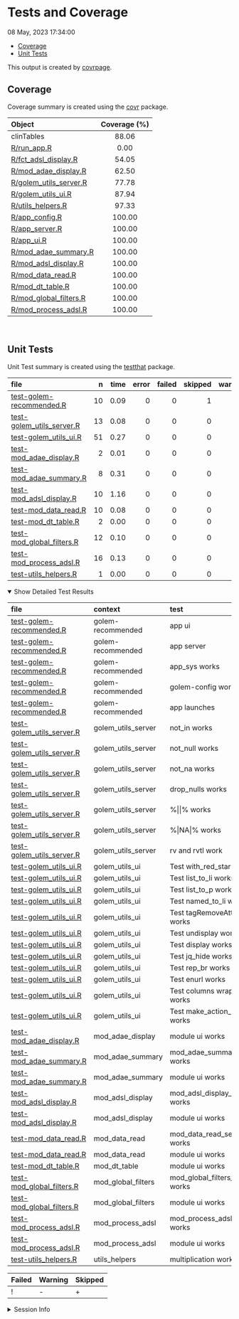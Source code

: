 Tests and Coverage
================
08 May, 2023 17:34:00

-   [Coverage](#coverage)
-   [Unit Tests](#unit-tests)

This output is created by
[covrpage](https://github.com/yonicd/covrpage).

## Coverage

Coverage summary is created using the
[covr](https://github.com/r-lib/covr) package.

| Object                                                | Coverage (%) |
|:------------------------------------------------------|:------------:|
| clinTables                                            |    88.06     |
| [R/run\_app.R](../R/run_app.R)                        |     0.00     |
| [R/fct\_adsl\_display.R](../R/fct_adsl_display.R)     |    54.05     |
| [R/mod\_adae\_display.R](../R/mod_adae_display.R)     |    62.50     |
| [R/golem\_utils\_server.R](../R/golem_utils_server.R) |    77.78     |
| [R/golem\_utils\_ui.R](../R/golem_utils_ui.R)         |    87.94     |
| [R/utils\_helpers.R](../R/utils_helpers.R)            |    97.33     |
| [R/app\_config.R](../R/app_config.R)                  |    100.00    |
| [R/app\_server.R](../R/app_server.R)                  |    100.00    |
| [R/app\_ui.R](../R/app_ui.R)                          |    100.00    |
| [R/mod\_adae\_summary.R](../R/mod_adae_summary.R)     |    100.00    |
| [R/mod\_adsl\_display.R](../R/mod_adsl_display.R)     |    100.00    |
| [R/mod\_data\_read.R](../R/mod_data_read.R)           |    100.00    |
| [R/mod\_dt\_table.R](../R/mod_dt_table.R)             |    100.00    |
| [R/mod\_global\_filters.R](../R/mod_global_filters.R) |    100.00    |
| [R/mod\_process\_adsl.R](../R/mod_process_adsl.R)     |    100.00    |

<br>

## Unit Tests

Unit Test summary is created using the
[testthat](https://github.com/r-lib/testthat) package.

| file                                                              |   n | time | error | failed | skipped | warning | icon |
|:------------------------------------------------------------------|----:|-----:|------:|-------:|--------:|--------:|:-----|
| [test-golem-recommended.R](testthat/test-golem-recommended.R)     |  10 | 0.09 |     0 |      0 |       1 |       0 | \+   |
| [test-golem\_utils\_server.R](testthat/test-golem_utils_server.R) |  13 | 0.08 |     0 |      0 |       0 |       0 |      |
| [test-golem\_utils\_ui.R](testthat/test-golem_utils_ui.R)         |  51 | 0.27 |     0 |      0 |       0 |       0 |      |
| [test-mod\_adae\_display.R](testthat/test-mod_adae_display.R)     |   2 | 0.01 |     0 |      0 |       0 |       0 |      |
| [test-mod\_adae\_summary.R](testthat/test-mod_adae_summary.R)     |   8 | 0.31 |     0 |      0 |       0 |       0 |      |
| [test-mod\_adsl\_display.R](testthat/test-mod_adsl_display.R)     |  10 | 1.16 |     0 |      0 |       0 |       0 |      |
| [test-mod\_data\_read.R](testthat/test-mod_data_read.R)           |  10 | 0.08 |     0 |      0 |       0 |       0 |      |
| [test-mod\_dt\_table.R](testthat/test-mod_dt_table.R)             |   2 | 0.00 |     0 |      0 |       0 |       0 |      |
| [test-mod\_global\_filters.R](testthat/test-mod_global_filters.R) |  12 | 0.10 |     0 |      0 |       0 |       0 |      |
| [test-mod\_process\_adsl.R](testthat/test-mod_process_adsl.R)     |  16 | 0.13 |     0 |      0 |       0 |       0 |      |
| [test-utils\_helpers.R](testthat/test-utils_helpers.R)            |   1 | 0.00 |     0 |      0 |       0 |       0 |      |

<details open>
<summary>
Show Detailed Test Results
</summary>

| file                                                                      | context              | test                               | status  |   n | time | icon |
|:--------------------------------------------------------------------------|:---------------------|:-----------------------------------|:--------|----:|-----:|:-----|
| [test-golem-recommended.R](testthat/test-golem-recommended.R#L3)          | golem-recommended    | app ui                             | PASS    |   2 | 0.07 |      |
| [test-golem-recommended.R](testthat/test-golem-recommended.R#L13)         | golem-recommended    | app server                         | PASS    |   4 | 0.01 |      |
| [test-golem-recommended.R](testthat/test-golem-recommended.R#L24_L26)     | golem-recommended    | app\_sys works                     | PASS    |   1 | 0.00 |      |
| [test-golem-recommended.R](testthat/test-golem-recommended.R#L36_L42)     | golem-recommended    | golem-config works                 | PASS    |   2 | 0.00 |      |
| [test-golem-recommended.R](testthat/test-golem-recommended.R#L67)         | golem-recommended    | app launches                       | SKIPPED |   1 | 0.01 | \+   |
| [test-golem\_utils\_server.R](testthat/test-golem_utils_server.R#L2)      | golem\_utils\_server | not\_in works                      | PASS    |   2 | 0.00 |      |
| [test-golem\_utils\_server.R](testthat/test-golem_utils_server.R#L7)      | golem\_utils\_server | not\_null works                    | PASS    |   2 | 0.01 |      |
| [test-golem\_utils\_server.R](testthat/test-golem_utils_server.R#L12)     | golem\_utils\_server | not\_na works                      | PASS    |   2 | 0.02 |      |
| [test-golem\_utils\_server.R](testthat/test-golem_utils_server.R#L17_L22) | golem\_utils\_server | drop\_nulls works                  | PASS    |   1 | 0.00 |      |
| [test-golem\_utils\_server.R](testthat/test-golem_utils_server.R#L26_L29) | golem\_utils\_server | %\|\|% works                       | PASS    |   2 | 0.02 |      |
| [test-golem\_utils\_server.R](testthat/test-golem_utils_server.R#L37_L40) | golem\_utils\_server | %\|NA\|% works                     | PASS    |   2 | 0.01 |      |
| [test-golem\_utils\_server.R](testthat/test-golem_utils_server.R#L48_L50) | golem\_utils\_server | rv and rvtl work                   | PASS    |   2 | 0.02 |      |
| [test-golem\_utils\_ui.R](testthat/test-golem_utils_ui.R#L2)              | golem\_utils\_ui     | Test with\_red\_star works         | PASS    |   2 | 0.01 |      |
| [test-golem\_utils\_ui.R](testthat/test-golem_utils_ui.R#L10)             | golem\_utils\_ui     | Test list\_to\_li works            | PASS    |   3 | 0.02 |      |
| [test-golem\_utils\_ui.R](testthat/test-golem_utils_ui.R#L22_L28)         | golem\_utils\_ui     | Test list\_to\_p works             | PASS    |   3 | 0.03 |      |
| [test-golem\_utils\_ui.R](testthat/test-golem_utils_ui.R#L53)             | golem\_utils\_ui     | Test named\_to\_li works           | PASS    |   3 | 0.01 |      |
| [test-golem\_utils\_ui.R](testthat/test-golem_utils_ui.R#L66)             | golem\_utils\_ui     | Test tagRemoveAttributes works     | PASS    |   4 | 0.02 |      |
| [test-golem\_utils\_ui.R](testthat/test-golem_utils_ui.R#L82)             | golem\_utils\_ui     | Test undisplay works               | PASS    |   8 | 0.03 |      |
| [test-golem\_utils\_ui.R](testthat/test-golem_utils_ui.R#L110)            | golem\_utils\_ui     | Test display works                 | PASS    |   4 | 0.03 |      |
| [test-golem\_utils\_ui.R](testthat/test-golem_utils_ui.R#L124)            | golem\_utils\_ui     | Test jq\_hide works                | PASS    |   2 | 0.02 |      |
| [test-golem\_utils\_ui.R](testthat/test-golem_utils_ui.R#L132)            | golem\_utils\_ui     | Test rep\_br works                 | PASS    |   2 | 0.01 |      |
| [test-golem\_utils\_ui.R](testthat/test-golem_utils_ui.R#L140)            | golem\_utils\_ui     | Test enurl works                   | PASS    |   2 | 0.02 |      |
| [test-golem\_utils\_ui.R](testthat/test-golem_utils_ui.R#L148)            | golem\_utils\_ui     | Test columns wrappers works        | PASS    |  16 | 0.07 |      |
| [test-golem\_utils\_ui.R](testthat/test-golem_utils_ui.R#L172)            | golem\_utils\_ui     | Test make\_action\_button works    | PASS    |   2 | 0.00 |      |
| [test-mod\_adae\_display.R](testthat/test-mod_adae_display.R#L20)         | mod\_adae\_display   | module ui works                    | PASS    |   2 | 0.01 |      |
| [test-mod\_adae\_summary.R](testthat/test-mod_adae_summary.R#L2_L64)      | mod\_adae\_summary   | mod\_adae\_summary\_server works   | PASS    |   6 | 0.30 |      |
| [test-mod\_adae\_summary.R](testthat/test-mod_adae_summary.R#L70)         | mod\_adae\_summary   | module ui works                    | PASS    |   2 | 0.01 |      |
| [test-mod\_adsl\_display.R](testthat/test-mod_adsl_display.R#L2_L38)      | mod\_adsl\_display   | mod\_adsl\_display\_server works   | PASS    |   8 | 1.13 |      |
| [test-mod\_adsl\_display.R](testthat/test-mod_adsl_display.R#L43)         | mod\_adsl\_display   | module ui works                    | PASS    |   2 | 0.03 |      |
| [test-mod\_data\_read.R](testthat/test-mod_data_read.R#L2_L17)            | mod\_data\_read      | mod\_data\_read\_server works      | PASS    |   8 | 0.06 |      |
| [test-mod\_data\_read.R](testthat/test-mod_data_read.R#L22)               | mod\_data\_read      | module ui works                    | PASS    |   2 | 0.02 |      |
| [test-mod\_dt\_table.R](testthat/test-mod_dt_table.R#L20)                 | mod\_dt\_table       | module ui works                    | PASS    |   2 | 0.00 |      |
| [test-mod\_global\_filters.R](testthat/test-mod_global_filters.R#L2_L57)  | mod\_global\_filters | mod\_global\_filters\_server works | PASS    |  10 | 0.08 |      |
| [test-mod\_global\_filters.R](testthat/test-mod_global_filters.R#L62)     | mod\_global\_filters | module ui works                    | PASS    |   2 | 0.02 |      |
| [test-mod\_process\_adsl.R](testthat/test-mod_process_adsl.R#L4_L69)      | mod\_process\_adsl   | mod\_process\_adsl\_server works   | PASS    |  14 | 0.11 |      |
| [test-mod\_process\_adsl.R](testthat/test-mod_process_adsl.R#L74)         | mod\_process\_adsl   | module ui works                    | PASS    |   2 | 0.02 |      |
| [test-utils\_helpers.R](testthat/test-utils_helpers.R#L2)                 | utils\_helpers       | multiplication works               | PASS    |   1 | 0.00 |      |

| Failed | Warning | Skipped |
|:-------|:--------|:--------|
| !      | \-      | \+      |

</details>
<details>
<summary>
Session Info
</summary>

| Field    | Value                            |
|:---------|:---------------------------------|
| Version  | R version 4.1.0 (2021-05-18)     |
| Platform | x86\_64-w64-mingw32/x64 (64-bit) |
| Running  | Windows 10 x64 (build 19044)     |
| Language | English\_United States           |
| Timezone | Asia/Calcutta                    |

| Package  | Version |
|:---------|:--------|
| testthat | 3.1.7   |
| covr     | 3.6.2   |
| covrpage | 0.2     |

</details>
<!--- Final Status : skipped/warning --->
